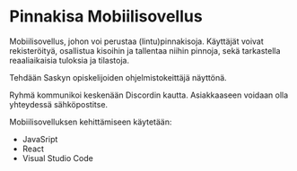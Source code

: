 # Pinnakisa Mobiilisovellus

Mobiilisovellus, johon voi perustaa (lintu)pinnakisoja. Käyttäjät voivat rekisteröityä, osallistua kisoihin ja tallentaa niihin pinnoja, sekä tarkastella reaaliaikaisia tuloksia ja tilastoja. 

Tehdään Saskyn opiskelijoiden ohjelmistokeittäjä näyttönä.

Ryhmä kommunikoi keskenään Discordin kautta. Asiakkaaseen voidaan olla yhteydessä sähköpostitse.

Mobiilisovelluksen kehittämiseen käytetään:
- JavaSript
- React
- Visual Studio Code

